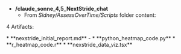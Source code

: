 
* **/claude_sonne_4,5_NextStride_chat**
   - From *Sidney/AssessOverTime/Scripts* folder content:

4 Artifacts:

<p><p/>
* **nexstride_initial_report.md**  - 
* **python_heatmap_code.py**
* **r_heatmap_code.r**
* **nexstride_data_viz.tsx**


